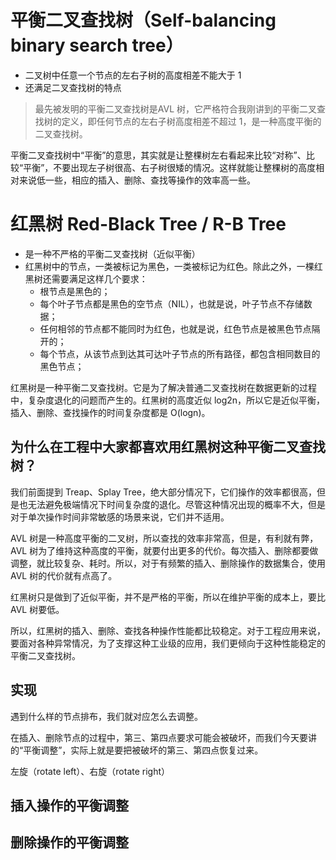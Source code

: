 # 平衡二叉查找树（Self-balancing binary search tree）

+ 二叉树中任意一个节点的左右子树的高度相差不能大于 1
+ 还满足二叉查找树的特点

> 最先被发明的平衡二叉查找树是AVL 树，它严格符合我刚讲到的平衡二叉查找树的定义，即任何节点的左右子树高度相差不超过 1，是一种高度平衡的二叉查找树。

平衡二叉查找树中“平衡”的意思，其实就是让整棵树左右看起来比较“对称”、比较“平衡”，不要出现左子树很高、右子树很矮的情况。这样就能让整棵树的高度相对来说低一些，相应的插入、删除、查找等操作的效率高一些。

# 红黑树 Red-Black Tree / R-B Tree

+ 是一种不严格的平衡二叉查找树（近似平衡）
+ 红黑树中的节点，一类被标记为黑色，一类被标记为红色。除此之外，一棵红黑树还需要满足这样几个要求：
    + 根节点是黑色的；
    + 每个叶子节点都是黑色的空节点（NIL），也就是说，叶子节点不存储数据；
    + 任何相邻的节点都不能同时为红色，也就是说，红色节点是被黑色节点隔开的；
    + 每个节点，从该节点到达其可达叶子节点的所有路径，都包含相同数目的黑色节点；

红黑树是一种平衡二叉查找树。它是为了解决普通二叉查找树在数据更新的过程中，复杂度退化的问题而产生的。红黑树的高度近似 log2n，所以它是近似平衡，插入、删除、查找操作的时间复杂度都是 O(logn)。

## 为什么在工程中大家都喜欢用红黑树这种平衡二叉查找树？

我们前面提到 Treap、Splay Tree，绝大部分情况下，它们操作的效率都很高，但是也无法避免极端情况下时间复杂度的退化。尽管这种情况出现的概率不大，但是对于单次操作时间非常敏感的场景来说，它们并不适用。

AVL 树是一种高度平衡的二叉树，所以查找的效率非常高，但是，有利就有弊，AVL 树为了维持这种高度的平衡，就要付出更多的代价。每次插入、删除都要做调整，就比较复杂、耗时。所以，对于有频繁的插入、删除操作的数据集合，使用 AVL 树的代价就有点高了。

红黑树只是做到了近似平衡，并不是严格的平衡，所以在维护平衡的成本上，要比 AVL 树要低。

所以，红黑树的插入、删除、查找各种操作性能都比较稳定。对于工程应用来说，要面对各种异常情况，为了支撑这种工业级的应用，我们更倾向于这种性能稳定的平衡二叉查找树。

## 实现

遇到什么样的节点排布，我们就对应怎么去调整。

在插入、删除节点的过程中，第三、第四点要求可能会被破坏，而我们今天要讲的“平衡调整”，实际上就是要把被破坏的第三、第四点恢复过来。

左旋（rotate left）、右旋（rotate right）

## 插入操作的平衡调整

## 删除操作的平衡调整
